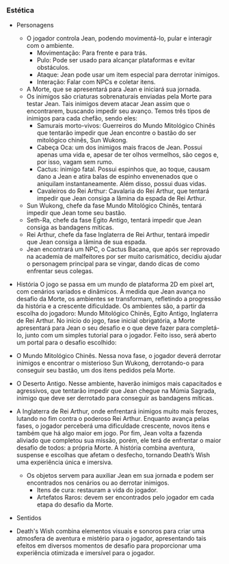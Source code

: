 ### Estética
        
- Personagens
    - O jogador controla Jean, podendo movimentá-lo, pular e interagir com o ambiente.
        - Movimentação: Para frente e para trás.
        - Pulo: Pode ser usado para alcançar plataformas e evitar obstáculos.
        - Ataque: Jean pode usar um item especial para derrotar inimigos.
        - Interação: Falar com NPCs e coletar itens.
    - A Morte, que se apresentará para Jean e iniciará sua jornada.
    - Os inimigos são criaturas sobrenaturais enviadas pela Morte para testar Jean. Tais inimigos devem atacar Jean assim que o encontrarem, buscando impedir seu avanço. Temos três tipos de inimigos para cada chefão, sendo eles:
        - Samurais morto-vivos: Guerreiros do Mundo Mitológico Chinês que tentarão impedir que Jean encontre o bastão do ser mitológico chinês, Sun Wukong.
        - Cabeça Oca: um dos inimigos mais fracos de Jean. Possui apenas uma vida e, apesar de ter olhos vermelhos, são cegos e, por isso, vagam sem rumo.
        - Cactus: inimigo fatal. Possui espinhos que, ao toque, causam dano a Jean e atira balas de espinho envenenados que o aniquilam instantaneamente. Além disso, possui duas vidas.
        - Cavaleiros do Rei Arthur: Cavalaria do Rei Arthur, que tentará impedir que Jean consiga a lâmina da espada de Rei Arthur.
    - Sun Wukong, chefe da fase Mundo Mitológico Chinês, tentará impedir que Jean tome seu bastão.
    - Seth-Ra, chefe da fase Egito Antigo, tentará impedir que Jean consiga as bandagens míticas.
    - Rei Arthur, chefe da fase Inglaterra de Rei Arthur, tentará impedir que Jean consiga a lâmina de sua espada.
    - Jean encontrará um NPC, o Cactus Bacana, que após ser reprovado na academia de malfeitores por ser muito carismático, decidiu ajudar o personagem principal para se vingar, dando dicas de como enfrentar seus colegas.

- História
O jogo se passa em um mundo de plataforma 2D em pixel art, com cenários variados e dinâmicos. À medida que Jean avança no desafio da Morte, os ambientes se transformam, refletindo a progressão da história e a crescente dificuldade. Os ambientes são, a partir da escolha do jogadoro: Mundo Mitológico Chinês, Egito Antigo, Inglaterra de Rei Arthur. No início do jogo, fase inicial obrigatória, a Morte apresentará para Jean o seu desafio e o que deve fazer para completá-lo, junto com um simples tutorial para o jogador. Feito isso, será aberto um portal para o desafio escolhido:
- O Mundo Mitológico Chinês. Nessa nova fase, o jogador deverá derrotar inimigos e encontrar o misterioso Sun Wukong, derrotando-o para conseguir seu bastão, um dos itens pedidos pela Morte.
- O Deserto Antigo. Nesse ambiente, haverão inimigos mais capacitados e agressivos, que tentarão impedir que Jean chegue na Múmia Sagrada, inimigo que deve ser derrotado para conseguir as bandagens míticas.
- A Inglaterra de Rei Arthur, onde enfrentará inimigos muito mais ferozes, lutando no fim contra o poderoso Rei Arthur.
Enquanto avança pelas fases, o jogador perceberá uma dificuldade crescente, novos itens e também que há algo maior em jogo. Por fim, Jean volta a fazenda aliviado que completou sua missão, porém, ele terá de enfrentar o maior desafio de todos: a própria Morte. A história combina aventura, suspense e escolhas que afetam o desfecho, tornando Death’s Wish uma experiência única e imersiva.
    - Os objetos servem para auxiliar Jean em sua jornada e podem ser encontrados nos cenários ou ao derrotar inimigos.
        - Itens de cura: restauram a vida do jogador.
        - Artefatos Raros: devem ser encontrados pelo jogador em cada etapa do desafio da Morte.
- Sentidos
- Death's Wish combina elementos visuais e sonoros para criar uma atmosfera de aventura e mistério para o jogador, apresentando tais efeitos em diversos momentos de desafio para proporcionar uma experiência otimizada e imersível para o jogador.


